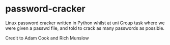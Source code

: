 # password-cracker
Linux password cracker written in Python whilst at uni
Group task where we were given a passwd file, and told to crack as many passwords as possible.

Credit to Adam Cook and Rich Munslow
